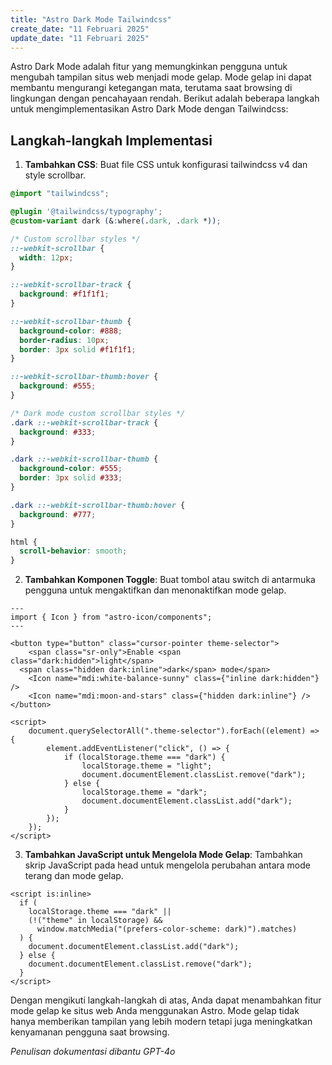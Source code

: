 ```yaml
---
title: "Astro Dark Mode Tailwindcss"
create_date: "11 Februari 2025"
update_date: "11 Februari 2025"
---
```


Astro Dark Mode adalah fitur yang memungkinkan pengguna untuk mengubah tampilan situs web menjadi mode gelap. Mode gelap ini dapat membantu mengurangi ketegangan mata, terutama saat browsing di lingkungan dengan pencahayaan rendah. Berikut adalah beberapa langkah untuk mengimplementasikan Astro Dark Mode dengan Tailwindcss:

## Langkah-langkah Implementasi

1. **Tambahkan CSS**: Buat file CSS untuk konfigurasi tailwindcss v4 dan style scrollbar.
```css
@import "tailwindcss";

@plugin '@tailwindcss/typography';
@custom-variant dark (&:where(.dark, .dark *));

/* Custom scrollbar styles */
::-webkit-scrollbar {
  width: 12px;
}

::-webkit-scrollbar-track {
  background: #f1f1f1;
}

::-webkit-scrollbar-thumb {
  background-color: #888;
  border-radius: 10px;
  border: 3px solid #f1f1f1;
}

::-webkit-scrollbar-thumb:hover {
  background: #555;
}

/* Dark mode custom scrollbar styles */
.dark ::-webkit-scrollbar-track {
  background: #333;
}

.dark ::-webkit-scrollbar-thumb {
  background-color: #555;
  border: 3px solid #333;
}

.dark ::-webkit-scrollbar-thumb:hover {
  background: #777;
}

html {
  scroll-behavior: smooth;
}
```

2. **Tambahkan Komponen Toggle**: Buat tombol atau switch di antarmuka pengguna untuk mengaktifkan dan menonaktifkan mode gelap.

```astro
---
import { Icon } from "astro-icon/components";
---

<button type="button" class="cursor-pointer theme-selector">
	<span class="sr-only">Enable <span class="dark:hidden">light</span>
  <span class="hidden dark:inline">dark</span> mode</span>
	<Icon name="mdi:white-balance-sunny" class={"inline dark:hidden"} />
	<Icon name="mdi:moon-and-stars" class={"hidden dark:inline"} />
</button>

<script>
	document.querySelectorAll(".theme-selector").forEach((element) => {
		element.addEventListener("click", () => {
			if (localStorage.theme === "dark") {
				localStorage.theme = "light";
				document.documentElement.classList.remove("dark");
			} else {
				localStorage.theme = "dark";
				document.documentElement.classList.add("dark");
			}
		});
	});
</script>
```

3. **Tambahkan JavaScript untuk Mengelola Mode Gelap**: Tambahkan skrip JavaScript pada head untuk mengelola perubahan antara mode terang dan mode gelap.

```astro
<script is:inline>
  if (
    localStorage.theme === "dark" ||
    (!("theme" in localStorage) &&
      window.matchMedia("(prefers-color-scheme: dark)").matches)
  ) {
    document.documentElement.classList.add("dark");
  } else {
    document.documentElement.classList.remove("dark");
  }
</script>
```

Dengan mengikuti langkah-langkah di atas, Anda dapat menambahkan fitur mode gelap ke situs web Anda menggunakan Astro. Mode gelap tidak hanya memberikan tampilan yang lebih modern tetapi juga meningkatkan kenyamanan pengguna saat browsing.

*Penulisan dokumentasi dibantu GPT-4o*